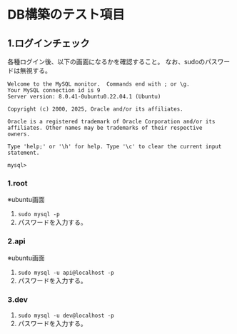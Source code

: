 # DB構築のテスト項目


## 1.ログインチェック

各種ログイン後、以下の画面になるかを確認すること。
なお、sudoのパスワードは無視する。
```
Welcome to the MySQL monitor.  Commands end with ; or \g.
Your MySQL connection id is 9
Server version: 8.0.41-0ubuntu0.22.04.1 (Ubuntu)

Copyright (c) 2000, 2025, Oracle and/or its affiliates.

Oracle is a registered trademark of Oracle Corporation and/or its
affiliates. Other names may be trademarks of their respective
owners.

Type 'help;' or '\h' for help. Type '\c' to clear the current input statement.

mysql> 
```


### 1.root
※ubuntu画面
1.  ``sudo mysql -p``
2.  パスワードを入力する。

### 2.api
※ubuntu画面
1.  ``sudo mysql -u api@localhost -p``
2.  パスワードを入力する。

### 3.dev
1.  ``sudo mysql -u dev@localhost -p``
2.  パスワードを入力する。



